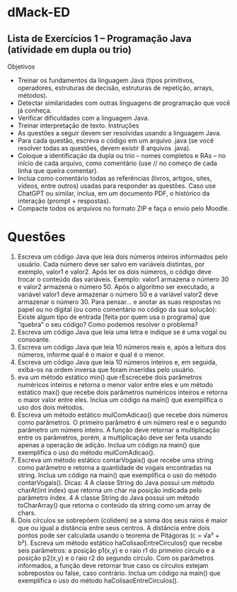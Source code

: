 # dMack-ED

## Lista de Exercícios 1 – Programação Java (atividade em dupla ou trio)
Objetivos
- Treinar os fundamentos da linguagem Java (tipos primitivos, operadores, estruturas
de decisão, estruturas de repetição, arrays, métodos).
- Detectar similaridades com outras linguagens de programação que você já conheça.
- Verificar dificuldades com a linguagem Java.
- Treinar interpretação de texto.
Instruções
- As questões a seguir devem ser resolvidas usando a linguagem Java.
- Para cada questão, escreva o código em um arquivo .java (se você resolver todas as
questões, devem existir 8 arquivos .java).
- Coloque a identificação da dupla ou trio – nomes completos e RAs – no início de
cada arquivo, como comentário (use // no começo de cada linha que queira comentar).
- Inclua como comentário todas as referências (livros, artigos, sites, vídeos, entre
outros) usadas para responder as questões. Caso use ChatGPT ou similar, inclua, em
um documento PDF, o histórico da interação (prompt + respostas).
- Compacte todos os arquivos no formato ZIP e faça o envio pelo Moodle.
# Questões
1. Escreva um código Java que leia dois números inteiros informados pelo usuário.
Cada número deve ser salvo em variáveis distintas, por exemplo, valor1 e valor2.
Após ler os dois números, o código deve trocar o conteúdo das variáveis.
Exemplo: valor1 armazena o número 30 e valor2 armazena o número 50. Após o
algoritmo ser executado, a variável valor1 deve armazenar o número 50 e a variável
valor2 deve armazenar o número 30.
Para pensar... e anotar as suas respostas no papel ou no digital (ou como
comentário no código da sua solução):
Existe algum tipo de entrada [feita por quem usa o programa] que “quebra” o seu
código? Como podemos resolver o problema?
2. Escreva um código Java que leia uma letra e indique se é uma vogal ou consoante.
3. Escreva um código Java que leia 10 números reais e, após a leitura dos números,
informe qual é o maior e qual é o menor.
4. Escreva um código Java que leia 10 números inteiros e, em seguida, exiba-os na
ordem inversa que foram inseridas pelo usuário.
5. eva um método estático min() que rEscrecebe dois parâmetros numéricos inteiros
e retorna o menor valor entre eles e um método estático max() que recebe dois
parâmetros numéricos inteiros e retorna o maior valor entre eles.
Inclua um código na main() que exemplifica o uso dos dois métodos.
6. Escreva um método estático mulComAdicao() que recebe dois números como
parâmetros. O primeiro parâmetro é um número real e o segundo parâmetro um
número inteiro. A função deve retornar a multiplicação entre os parâmetros,
porém, a multiplicação deve ser feita usando apenas a operação de adição.
Inclua um código na main() que exemplifica o uso do método mulComAdicao().
7. Escreva um método estático contarVogais() que recebe uma string como parâmetro
e retorna a quantidade de vogais encontradas na string.
Inclua um código na main() que exemplifica o uso do método contarVogais().
Dicas:
4 A classe String do Java possui um método charAt(int index) que retorna um
char na posição indicada pelo parâmetro index.
4 A classe String do Java possui um método toCharArray() que retorna o
conteúdo da string como um array de chars.
8. Dois círculos se sobrepõem (colidem) se a soma dos seus raios é maior que ou
igual a distância entre seus centros. A distância entre dois pontos pode ser
calculada usando o teorema de Pitágoras (c = √a² + b²). Escreva um método
estático haColisaoEntreCirculos() que recebe seis parâmetros: a posição p1(x,y) e o
raio r1 do primeiro círculo e a posição p2(x,y) e o raio r2 do segundo círculo. Com
os parâmetros informados, a função deve retornar true caso os círculos estejam
sobrepostos ou false, caso contrário.
Inclua um código na main() que exemplifica o uso do método
haColisaoEntreCirculos().
